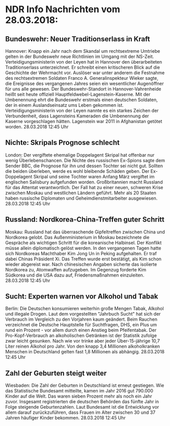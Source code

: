 # NDR Info Nachrichten vom 28.03.2018:


## Bundeswehr: Neuer Traditionserlass in Kraft
Hannover:	Knapp ein Jahr nach dem Skandal um rechtsextreme Umtriebe gelten in der Bundeswehr neue Richtlinien im Umgang mit der NS-Zeit. Verteidigungsministerin von der Leyen hat in Hannover den überarbeiteten Traditionserlass unterzeichnet. Er schreibt einen kritischeren Blick auf die Geschichte der Wehrmacht vor. Auslöser war unter anderem die Festnahme des rechtsextremen Soldaten Franco A. Generalinspekteur Wieker sagte, die Ereignisse des vergangenen Jahres seien ein wesentlicher Augenöffner für uns alle gewesen. Der Bundeswehr-Standort in Hannover-Vahrenheide heißt seit heute offiziell Hauptfeldwebel-Lagenstein-Kaserne. Mit der Umbenennung ehrt die Bundeswehr erstmals einen deutschen Soldaten, der in einem Auslandseinsatz ums Leben gekommen ist. Verteidigungsministerin von der Leyen nannte es ein starkes Zeichen der Verbundenheit, dass Lagensteins Kameraden die Umbenennung der Kaserne vorgeschlagen hätten. Lagenstein war 2011 in Afghanistan getötet worden. 28.03.2018 12:45 Uhr 

## Nichte: Skripals Prognose schlecht
London:	Der vergiftete ehemalige Doppelagent Skripal hat offenbar nur wenig Überlebenschancen. Die Nichte des russischen Ex-Spions sagte dem Sender BBC, die Prognose für ihn und dessen Tochter sei nicht gut. Sollten die beiden überleben, werde es wohl bleibende Schäden geben. Der Ex-Doppelagent Skripal und seine Tochter waren Anfang März vergiftet im englischen Salisbury aufgefunden worden. Großbritannien macht Russland für das Attentat verantwortlich. Der Fall hat zu einer neuen, schweren Krise zwischen Moskau und westlichen Ländern geführt. Mehr als 20 Staaten haben russische Diplomaten und Geheimdienstmitarbeiter ausgewiesen. 28.03.2018 12:45 Uhr 

## Russland: Nordkorea-China-Treffen guter Schritt
Moskau:	Russland hat das überraschende Gipfeltreffen zwischen China und Nordkorea gelobt. Das Außenministerium in Moskau bezeichnete die Gespräche als wichtigen Schritt für die koreanische Halbinsel. Der Konflikt müsse allein diplomatisch gelöst werden. In den vergangenen Tagen hatte sich Nordkoreas Machthaber Kim Jong Un in Peking aufgehalten. Er traf dabei Chinas Präsident Xi. Das Treffen wurde erst bestätigt, als Kim schon wieder abgereist war. Nach chinesischen Angaben sicherte das isolierte Nordkorea zu, Atomwaffen aufzugeben. Im Gegenzug forderte Kim Südkorea und die USA dazu auf, Friedensmaßnahmen einzuleiten. 28.03.2018 12:45 Uhr 

## Sucht: Experten warnen vor Alkohol und Tabak
Berlin: Die Deutschen konsumieren weiterhin große Mengen Tabak, Alkohol und illegale Drogen. Laut dem vorgestellten "Jahrbuch Sucht" hat sich der Verbrauch im Vergleich zu den Vorjahren kaum geändert. Beim Rauchen verzeichnet die Deutsche Hauptstelle für Suchtfragen, DHS, ein Plus um rund ein Prozent - vor allem durch einen Anstieg beim Pfeifentabak. Der Pro-Kopf-Verbrauch an alkoholischen Getränken ist der Statistik zufolge zwar leicht gesunken. Nach wie vor trinke aber jeder Über-15-jährige 10,7 Liter reinen Alkohol pro Jahr. Von den knapp 3,4 Millionen alkoholkranken Menschen in Deutschland gelten fast 1,8 Millionen als abhängig. 28.03.2018 12:45 Uhr 

## Zahl der Geburten steigt weiter
Wiesbaden: Die Zahl der Geburten in Deutschland ist erneut gestiegen. Wie das Statistische Bundesamt mitteilte, kamen im Jahr 2016 gut 790.000 Kinder auf die Welt. Das waren sieben Prozent mehr als noch ein Jahr zuvor. Insgesamt registrierten die deutschen Behörden das fünfte Jahr in Folge steigende Geburtenzahlen. Laut Bundesamt ist die Entwicklung vor allem darauf zurückzuführen, dass Frauen im Alter zwischen 30 und 37 Jahren häufiger Kinder bekommen. 28.03.2018 12:45 Uhr 
